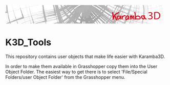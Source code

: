 ![](banner.jpg?raw=true "Logo")

# K3D_Tools
This repository contains user objects that make life easier with Karamba3D.

In order to make them available in Grasshopper copy them into the User Object Folder. The easiest way to get there is to select 'File/Special Folders/user Object Folder' from the Grasshopper menu.
